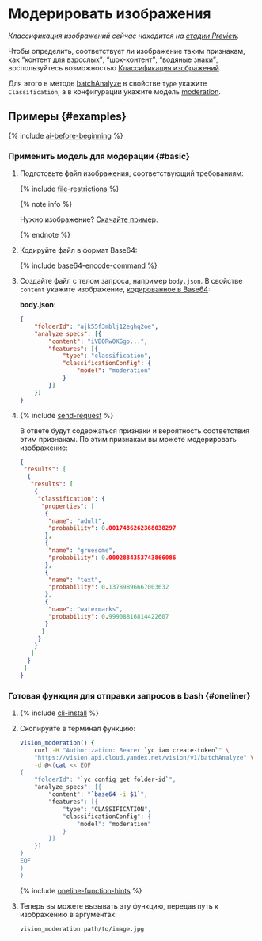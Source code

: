 # Модерировать изображения

_Классификация изображений сейчас находится на [стадии Preview](/docs/overview/concepts/launch-stages)._

Чтобы определить, соответствует ли изображение таким признакам, как <q>контент для взрослых</q>, <q>шок-контент</q>, <q>водяные знаки</q>, воспользуйтесь возможностью [Классификация изображений](../../concepts/classification/index.md).

Для этого в методе [batchAnalyze](../../api-ref/Vision/batchAnalyze.md) в свойстве `type` укажите `Classification`, а в конфигурации укажите модель [moderation](../../concepts/classification/supported-models.md#moderation).

## Примеры {#examples}

{% include [ai-before-beginning](../../../_includes/ai-before-beginning.md) %}

### Применить модель для модерации {#basic}

1. Подготовьте файл изображения, соответствующий требованиям:

    {% include [file-restrictions](../../../_includes/vision/file-restrictions.md) %}

    {% note info %}

    Нужно изображение? [Скачайте пример](https://storage.yandexcloud.net/vision/moderate-watermark.jpg).

    {% endnote %}
1. Кодируйте файл в формат Base64:

    {% include [base64-encode-command](../../../_includes/vision/base64-encode-command.md) %}
1. Создайте файл с телом запроса, например `body.json`. В свойстве `content` укажите изображение, [кодированное в Base64](../base64-encode.md):

    **body.json:**
    ```json
    {
        "folderId": "ajk55f3mblj12eghq2oe",
        "analyze_specs": [{
            "content": "iVBORw0KGgo...",
            "features": [{
                "type": "classification",
                "classificationConfig": {
                    "model": "moderation"
                }
            }]
        }]
    }
    ```

1. {% include [send-request](../../../_includes/vision/send-request.md) %}

    В ответе будут содержаться признаки и вероятность соответствия этим признакам. По этим признакам вы можете модерировать изображение:

    ```json
    {
     "results": [
      {
       "results": [
        {
         "classification": {
          "properties": [
           {
            "name": "adult",
            "probability": 0.0017486262368038297
           },
           {
            "name": "gruesome",
            "probability": 0.0002884353743866086
           },
           {
            "name": "text",
            "probability": 0.13789896667003632
           },
           {
            "name": "watermarks",
            "probability": 0.99908816814422607
           }
          ]
         }
        }
       ]
      }
     ]
    }
    ```

### Готовая функция для отправки запросов в bash {#oneliner}

1. {% include [cli-install](../../../_includes/cli-install.md) %}
1. Скопируйте в терминал функцию:

    ```bash
    vision_moderation() {
        curl -H "Authorization: Bearer `yc iam create-token`" \
        "https://vision.api.cloud.yandex.net/vision/v1/batchAnalyze" \
        -d @<(cat << EOF
    {
        "folderId": "`yc config get folder-id`",
        "analyze_specs": [{
            "content": "`base64 -i $1`",
            "features": [{
                "type": "CLASSIFICATION",
                "classificationConfig": {
                    "model": "moderation"
                }
            }]
        }]
    }
    EOF
    )
    }
    ```

    {% include [oneline-function-hints](../../../_includes/vision/oneline-function-hints.md) %}

1. Теперь вы можете вызывать эту функцию, передав путь к изображению в аргументах:

    ```bash
    vision_moderation path/to/image.jpg
    ```
